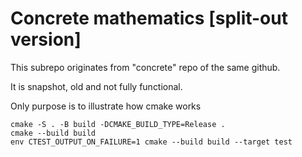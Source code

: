 # Concrete mathematics [split-out version]

This subrepo originates from "concrete" repo of the same github.

It is snapshot, old and not fully functional.

Only purpose is to illustrate how cmake works

```
cmake -S . -B build -DCMAKE_BUILD_TYPE=Release .
cmake --build build
env CTEST_OUTPUT_ON_FAILURE=1 cmake --build build --target test
```
